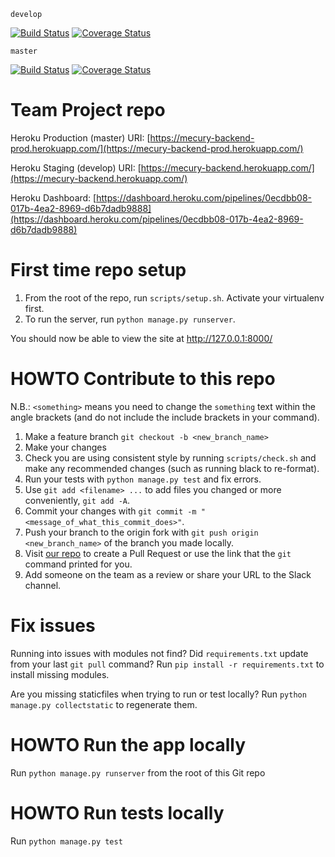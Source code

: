 `develop`

[![Build Status](https://travis-ci.com/gcivil-nyu-org/spring2020-cs-gy-9223-backend.svg?branch=develop)](https://travis-ci.com/gcivil-nyu-org/spring2020-cs-gy-9223-backend)
[![Coverage Status](https://coveralls.io/repos/github/gcivil-nyu-org/spring2020-cs-gy-9223-backend/badge.svg?branch=develop)](https://coveralls.io/github/gcivil-nyu-org/spring2020-cs-gy-9223-backend?branch=develop)

`master`

[![Build Status](https://travis-ci.com/gcivil-nyu-org/spring2020-cs-gy-9223-backend.svg?branch=master)](https://travis-ci.com/gcivil-nyu-org/spring2020-cs-gy-9223-backend)
[![Coverage Status](https://coveralls.io/repos/github/gcivil-nyu-org/spring2020-cs-gy-9223-backend/badge.svg?branch=master)](https://coveralls.io/github/gcivil-nyu-org/spring2020-cs-gy-9223-backend?branch=master)

# Team Project repo

Heroku Production (master) URI: [https://mecury-backend-prod.herokuapp.com/](https://mecury-backend-prod.herokuapp.com/)

Heroku Staging (develop) URI: [https://mecury-backend.herokuapp.com/](https://mecury-backend.herokuapp.com/)

Heroku Dashboard: [https://dashboard.heroku.com/pipelines/0ecdbb08-017b-4ea2-8969-d6b7dadb9888](https://dashboard.heroku.com/pipelines/0ecdbb08-017b-4ea2-8969-d6b7dadb9888)


# First time repo setup
1. From the root of the repo, run `scripts/setup.sh`. Activate your virtualenv first.
2. To run the server, run `python manage.py runserver`.

You should now be able to view the site at http://127.0.0.1:8000/

# HOWTO Contribute to this repo

N.B.: `<something>` means you need to change the `something` text within the angle brackets (and do not include the include brackets in your command).
1. Make a feature branch
`git checkout -b <new_branch_name>`
2. Make your changes
3. Check you are using consistent style by running `scripts/check.sh` and make any recommended changes (such as running black to re-format).
4. Run your tests with `python manage.py test` and fix errors.
4. Use `git add <filename> ...` to add files you changed or more conveniently, `git add -A`.
5. Commit your changes with `git commit -m "<message_of_what_this_commit_does>"`.
6. Push your branch to the origin fork with `git push origin <new_branch_name>` of the branch you made locally.
7. Visit [our repo](https://github.com/gcivil-nyu-org/fall2019-cs-gy-6063-team-moonsurvivors/pulls) to create a Pull Request or use the link that the `git` command printed for you.
8. Add someone on the team as a review or share your URL to the Slack channel.

# Fix issues
Running into issues with modules not find? Did `requirements.txt` update from your last `git pull` command? Run `pip install -r requirements.txt` to install missing modules.

Are you missing staticfiles when trying to run or test locally? Run `python manage.py collectstatic` to regenerate them.

# HOWTO Run the app locally
Run `python manage.py runserver` from the root of this Git repo

# HOWTO Run tests locally
Run `python manage.py test`
